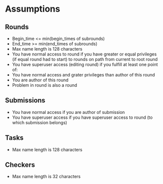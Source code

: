 # Assumptions

## Rounds
- Begin_time <= min(begin_times of subrounds)
- End_time >= min(end_times of subrounds)
- Max name length is 128 characters
- You have normal access to round if you have greater or equal privileges (if equal round had to start) to rounds on path from current to root round
- You have superuser access (editing round) if you fulfill at least one point of:
 - You have normal access and grater privileges than author of this round
 - You are author of this round
- Problem in round is also a round

## Submissions
- You have normal access if you are author of submission
- You have superuser access if you have superuser access to round (to which submission belongs)

## Tasks
- Max name length is 128 characters

## Checkers
- Max name length is 32 characters
